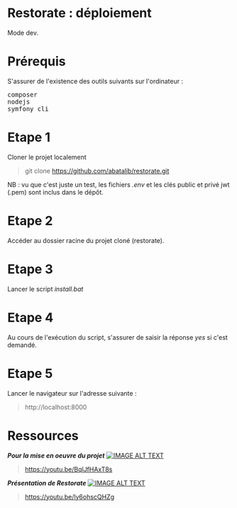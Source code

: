 # Restorate : déploiement

Mode dev.

# Prérequis
S'assurer de l'existence des outils suivants sur l'ordinateur :
<pre>
composer
nodejs
symfony cli
</pre>
 
# Etape 1
Cloner le projet localement

> git clone https://github.com/abatalib/restorate.git

NB : vu que c'est juste un test, les fichiers <i>.env</i> et les clés public et privé jwt (.pem) sont inclus dans le dépôt.

# Etape 2

Accéder au dossier racine du projet cloné (restorate).

# Etape 3

Lancer le script <i>install.bat</i>

# Etape 4

Au cours de l'exécution du script, s'assurer de saisir la réponse <i>yes</i> si c'est demandé.

# Etape 5

Lancer le navigateur sur l'adresse suivante :
> http://localhost:8000

# Ressources

<b><i>Pour la mise en oeuvre du projet</i></b>
[![IMAGE ALT TEXT](https://abatalib.com/img_github/install_restorate.png)](https://youtu.be/BqlJfHAxT8s "Install Restorate")
> https://youtu.be/BqlJfHAxT8s


<b><i>Présentation de Restorate</i></b>
[![IMAGE ALT TEXT](https://abatalib.com/img_github/print_restorate_page.png)](https://youtu.be/ly6ohscQHZg "Préz Restorate")
> https://youtu.be/ly6ohscQHZg

